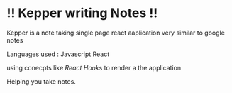 # !! Kepper writing Notes !!
Kepper is a note taking single page react aaplication very similar to  google notes 

Languages used :  Javascript React

using conecpts like *React Hooks* to render a the application 

Helping you take notes. 


